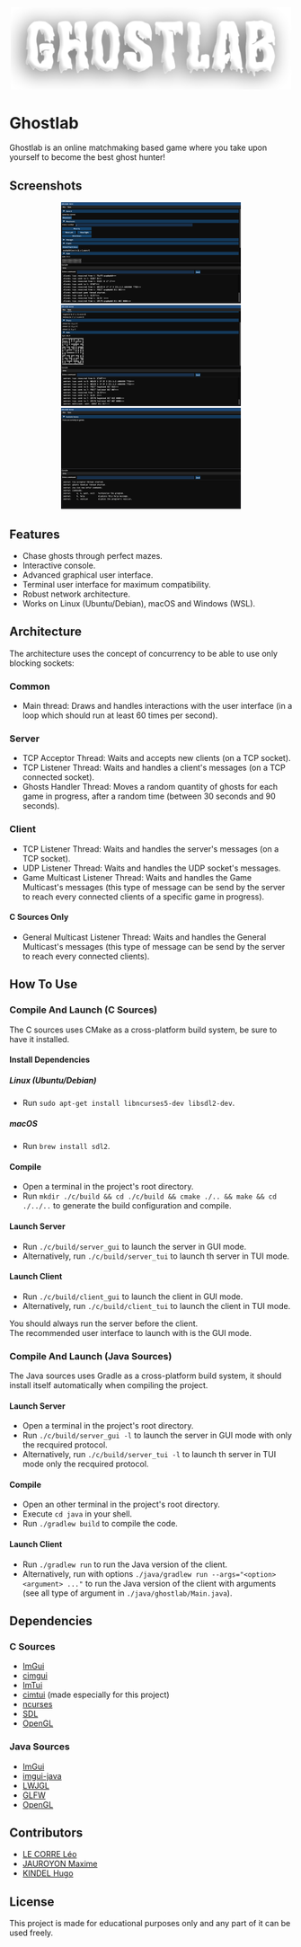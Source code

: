 <div align="center">
  <img width="500px" src="images/ghostlab.png">
</div>

# Ghostlab

Ghostlab is an online matchmaking based game where you take upon yourself to become the best ghost hunter!

## Screenshots

<div align="center">
    <img src="images/screenshot_1.png" height="180px">
    <img src="images/screenshot_2.png" height="180px">
    <img src="images/screenshot_3.png" height="180px">
</div>

## Features

- Chase ghosts through perfect mazes.
- Interactive console.
- Advanced graphical user interface.
- Terminal user interface for maximum compatibility.
- Robust network architecture.
- Works on Linux (Ubuntu/Debian), macOS and Windows (WSL).

## Architecture

The architecture uses the concept of concurrency to be able to use only blocking sockets:

### Common

- Main thread: Draws and handles interactions with the user interface (in a loop which should run at least 60 times per second).

### Server

- TCP Acceptor Thread: Waits and accepts new clients (on a TCP socket).
- TCP Listener Thread: Waits and handles a client's messages (on a TCP connected socket).
- Ghosts Handler Thread: Moves a random quantity of ghosts for each game in progress, after a random time (between 30 seconds and 90 seconds).

### Client

- TCP Listener Thread: Waits and handles the server's messages (on a TCP socket).
- UDP Listener Thread: Waits and handles the UDP socket's messages.
- Game Multicast Listener Thread: Waits and handles the Game Multicast's messages (this type of message can be send by the server to reach every connected clients of a specific game in progress).

#### C Sources Only

- General Multicast Listener Thread: Waits and handles the General Multicast's messages (this type of message can be send by the server to reach every connected clients).

## How To Use

### Compile And Launch (C Sources)

The C sources uses CMake as a cross-platform build system, be sure to have it installed.

#### Install Dependencies

##### Linux (Ubuntu/Debian)

- Run `sudo apt-get install libncurses5-dev libsdl2-dev`.

##### macOS

- Run `brew install sdl2`.

#### Compile

- Open a terminal in the project's root directory.
- Run `mkdir ./c/build && cd ./c/build && cmake ./.. && make && cd ./../..` to generate the build configuration and compile.

#### Launch Server

- Run `./c/build/server_gui` to launch the server in GUI mode.
- Alternatively, run `./c/build/server_tui` to launch th server in TUI mode.

#### Launch Client

- Run `./c/build/client_gui` to launch the client in GUI mode.
- Alternatively, run `./c/build/client_tui` to launch the client in TUI mode.

You should always run the server before the client.  
The recommended user interface to launch with is the GUI mode.

### Compile And Launch (Java Sources)

The Java sources uses Gradle as a cross-platform build system, it should install itself automatically when compiling the project.

#### Launch Server

- Open a terminal in the project's root directory.
- Run `./c/build/server_gui -l` to launch the server in GUI mode with only the recquired protocol.
- Alternatively, run `./c/build/server_tui -l` to launch th server in TUI mode only the recquired protocol.

#### Compile

- Open an other terminal in the project's root directory.
- Execute `cd java` in your shell.
- Run `./gradlew build` to compile the code.

#### Launch Client

- Run `./gradlew run` to run the Java version of the client.
- Alternatively, run with options `./java/gradlew run --args="<option> <argument> ..."` to run the Java version of the client with arguments
  (see all type of argument in `./java/ghostlab/Main.java`).

## Dependencies

### C Sources

- [ImGui](https://github.com/ocornut/imgui)
- [cimgui](https://github.com/cimgui/cimgui)
- [ImTui](https://github.com/ggerganov/imtui)
- [cimtui](https://github.com/hugokindel/school-uni-pr6/tree/main/c/deps/cimtui) (made especially for this project)
- [ncurses](https://invisible-island.net/ncurses)
- [SDL](https://www.libsdl.org/index.php)
- [OpenGL](https://www.opengl.org)

### Java Sources

- [ImGui](https://github.com/ocornut/imgui)
- [imgui-java](https://github.com/SpaiR/imgui-java)
- [LWJGL](https://www.glfw.org/)
- [GLFW](https://www.lwjgl.org/)
- [OpenGL](https://www.opengl.org/)

## Contributors

- [LE CORRE Léo](https://github.com/KarmaEssence)
- [JAUROYON Maxime](https://github.com/Maxime-Jauroyon)
- [KINDEL Hugo](https://github.com/hugokindel)

## License

This project is made for educational purposes only and any part of it can be used freely.
